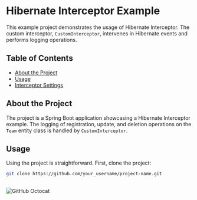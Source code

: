 # Hibernate Interceptor Example

This example project demonstrates the usage of Hibernate Interceptor. The custom interceptor, `CustomInterceptor`, intervenes in Hibernate events and performs logging operations.

## Table of Contents

- [About the Project](#about-the-project)
- [Usage](#usage)
- [Interceptor Settings](#interceptor-settings)

## About the Project

The project is a Spring Boot application showcasing a Hibernate Interceptor example. The logging of registration, update, and deletion operations on the `Team` entity class is handled by `CustomInterceptor`.

## Usage

Using the project is straightforward. First, clone the project:

```bash
git clone https://github.com/your_username/project-name.git

```

##

![GitHub Octocat](https://github.com/semihcaliskan13/spring-boot-hibernate-interceptor-example/assets/118068918/4e5d2599-dd8a-45ef-b88e-6c185c7162ce)

